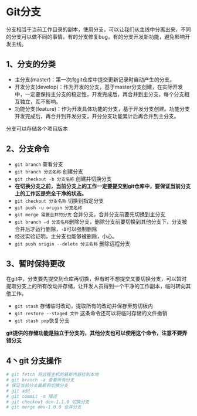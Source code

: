 # Git分支

分支相当于当前工作目录的副本，使用分支，可以让我们从主线中分离出来，不同的分支可以做不同的事情，有的分支修复bug，有的分支开发新功能，避免影响开发主线。

## 1、分支的分类

- 主分支(master)：第一次向git仓库中提交更新记录时自动产生的分支。
- 开发分支(develop)：作为开发的分支，基于master分支创建，在实际开发中，一定要保持主分支的稳定性，开发完成后，再合并到主分支，每个分支相互独立，互不影响。
- 功能分支(feature)：作为开发具体功能的分支，基于开发分支创建。功能分支开发完成后，再合并到开发分支，开分分支功能累计后再合并到主分支。

分支可以存储各个项目版本

## 2、分支命令

- `git branch` 查看分支
- `git branch 分支名称` 创建分支
- `git checkout -b 分支名称` 创建并切换分支
- **在切换分支之前，当前分支上的工作一定要提交到git仓库中，要保证当前分支上的工作区是完全干净的状态。**
- `git checkout 分支名称` 切换到指定分支
- `git push -u origin 分支名称`
- `git merge 需要合并的分支` 合并分支，合并分支前要先切换到主分支
- `git branch -d 分支名称`删除分支，删除分支前要切换到其他分支下，分支被合并后才运行删除，`-D`可以强制删除
- 经过实验证明，主分支也能够被删除，小心。
- `git push origin --delete 分支名称` 删除远程分支

## 3、暂时保持更改

在git中，分支要先提交到仓库再切换，但有时不想提交又要切换分支，可以暂时提取分支上的所有改动并存储，让开发人员得到一个干净的工作副本，临时转向其他工作。

- `git stash` 存储临时改动，提取所有的改动并保存至剪切板内
- `git restore --staged 文件` 这条命令还可以将临时存储的文件撤销
- `git stash pop`恢复分支

**git提供的存储功能是独立于分支的，其他分支也可以使用这个命令，注意不要弄错分支**

## 4丶git 分支操作

```bash
# git fetch 将远程主机的最新内容拉到本地
# git branch -a 查看所有分支
# 保证当前分支最新再切换分支
# git add .
# git commit -m 描述
# git checkout dev-1.1.0 切换分支
# git merge dev-1.0.0 合并分支
```

